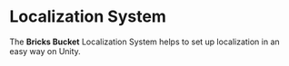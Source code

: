 # Localization System

The **Bricks Bucket** Localization System helps to set up localization in an easy way on Unity.
